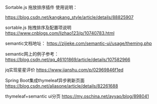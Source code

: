
Sortable.js 拖放排序插件 使用说明：

https://blog.csdn.net/kangkang_style/article/details/88825907

sortable.js 拖拽排序及配置项说明
https://www.cnblogs.com/lizhao123/p/10740783.html


semantic文档地址： https://zijieke.com/semantic-ui/usage/theming.php

semantic网上的例子参考： https://blog.csdn.net/qq_46101869/article/details/107582966


jq实现星星评价
https://www.jianshu.com/p/02969846f1ed


Spring Boot集成thymeleaf异步刷新页面
https://blog.csdn.net/aliasone/article/details/82261688


thymeleaf+semantic ui分页
https://my.oschina.net/ayyao/blog/898041



